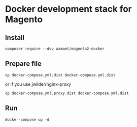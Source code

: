 # Docker development stack for Magento

## Install

	composer require --dev aamant/magento2-docker

## Prepare file 

	cp docker-compose.yml.dist docker-compose.yml.dist
	
or if you use jwilder/nginx-proxy

    cp docker-compose.yml.proxy.dist docker-compose.yml.dist

## Run

	docker-compose up -d